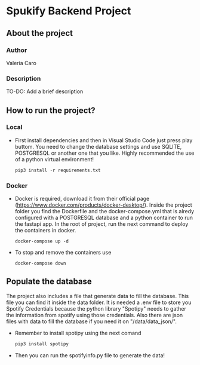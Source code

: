 # Spukify Backend Project

## About the project

### Author

Valeria Caro 

### Description

TO-DO: Add a brief description

## How to run the project?
### Local
- First install dependencies and then in Visual Studio Code just press play buttom. You need to change the database settings and use SQLITE, POSTGRESQL or another one that you like. Highly recommended the use of a python virtual environment!

    ```python
    pip3 install -r requirements.txt
    ```

### Docker

- Docker is required, download it from their official page (https://www.docker.com/products/docker-desktop/). Inside the project folder you find the Dockerfile and the docker-compose.yml that is alredy configured with a POSTGRESQL database and a python container to run the fastapi app. In the root of project, run the next command to deploy the containers in docker.

    ```docker
    docker-compose up -d
    ```

- To stop and remove the containers use

    ```docker
    docker-compose down
    ```
## Populate the database

The project also includes a file that generate data to fill the database. This file you can find it inside the data folder. It is needed a .env file to store you Spotify Credentials because the python library "Spotipy" needs to gather the information from spotify using those credentials. Also there are json files with data to fill the database if you need it on "/data/data_json/".

- Remember to install spotipy using the next comand

    ```python
    pip3 install spotipy
    ```
- Then you can run the spotifyinfo.py file to generate the data!




